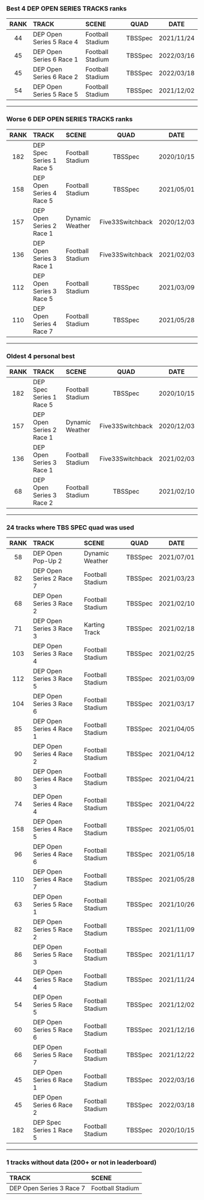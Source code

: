 ### Best 4 DEP OPEN SERIES TRACKS ranks
|RANK|TRACK|SCENE|QUAD|DATE|
|:---:|:---|:---|:---:|:---:|
|44|DEP Open Series 5 Race 4|Football Stadium|TBSSpec|2021/11/24|
|45|DEP Open Series 6 Race 1|Football Stadium|TBSSpec|2022/03/16|
|45|DEP Open Series 6 Race 2|Football Stadium|TBSSpec|2022/03/18|
|54|DEP Open Series 5 Race 5|Football Stadium|TBSSpec|2021/12/02|
---
### Worse 6 DEP OPEN SERIES TRACKS ranks
|RANK|TRACK|SCENE|QUAD|DATE|
|:---:|:---|:---|:---:|:---:|
|182|DEP Spec Series 1 Race 5|Football Stadium|TBSSpec|2020/10/15|
|158|DEP Open Series 4 Race 5|Football Stadium|TBSSpec|2021/05/01|
|157|DEP Open Series 2 Race 1|Dynamic Weather|Five33Switchback|2020/12/03|
|136|DEP Open Series 3 Race 1|Football Stadium|Five33Switchback|2021/02/03|
|112|DEP Open Series 3 Race 5|Football Stadium|TBSSpec|2021/03/09|
|110|DEP Open Series 4 Race 7|Football Stadium|TBSSpec|2021/05/28|
---
### Oldest 4 personal best
|RANK|TRACK|SCENE|QUAD|DATE|
|:---:|:---|:---|:---:|:---:|
|182|DEP Spec Series 1 Race 5|Football Stadium|TBSSpec|2020/10/15|
|157|DEP Open Series 2 Race 1|Dynamic Weather|Five33Switchback|2020/12/03|
|136|DEP Open Series 3 Race 1|Football Stadium|Five33Switchback|2021/02/03|
|68|DEP Open Series 3 Race 2|Football Stadium|TBSSpec|2021/02/10|
---
### 24 tracks where TBS SPEC quad was used
|RANK|TRACK|SCENE|QUAD|DATE|
|:---:|:---|:---|:---:|:---:|
|58|DEP Open Pop-Up 2|Dynamic Weather|TBSSpec|2021/07/01|
|82|DEP Open Series 2 Race 7|Football Stadium|TBSSpec|2021/03/23|
|68|DEP Open Series 3 Race 2|Football Stadium|TBSSpec|2021/02/10|
|71|DEP Open Series 3 Race 3|Karting Track|TBSSpec|2021/02/18|
|103|DEP Open Series 3 Race 4|Football Stadium|TBSSpec|2021/02/25|
|112|DEP Open Series 3 Race 5|Football Stadium|TBSSpec|2021/03/09|
|104|DEP Open Series 3 Race 6|Football Stadium|TBSSpec|2021/03/17|
|85|DEP Open Series 4 Race 1|Football Stadium|TBSSpec|2021/04/05|
|90|DEP Open Series 4 Race 2|Football Stadium|TBSSpec|2021/04/12|
|80|DEP Open Series 4 Race 3|Football Stadium|TBSSpec|2021/04/21|
|74|DEP Open Series 4 Race 4|Football Stadium|TBSSpec|2021/04/22|
|158|DEP Open Series 4 Race 5|Football Stadium|TBSSpec|2021/05/01|
|96|DEP Open Series 4 Race 6|Football Stadium|TBSSpec|2021/05/18|
|110|DEP Open Series 4 Race 7|Football Stadium|TBSSpec|2021/05/28|
|63|DEP Open Series 5 Race 1|Football Stadium|TBSSpec|2021/10/26|
|82|DEP Open Series 5 Race 2|Football Stadium|TBSSpec|2021/11/09|
|86|DEP Open Series 5 Race 3|Football Stadium|TBSSpec|2021/11/17|
|44|DEP Open Series 5 Race 4|Football Stadium|TBSSpec|2021/11/24|
|54|DEP Open Series 5 Race 5|Football Stadium|TBSSpec|2021/12/02|
|60|DEP Open Series 5 Race 6|Football Stadium|TBSSpec|2021/12/16|
|66|DEP Open Series 5 Race 7|Football Stadium|TBSSpec|2021/12/22|
|45|DEP Open Series 6 Race 1|Football Stadium|TBSSpec|2022/03/16|
|45|DEP Open Series 6 Race 2|Football Stadium|TBSSpec|2022/03/18|
|182|DEP Spec Series 1 Race 5|Football Stadium|TBSSpec|2020/10/15|
---
### 1 tracks without data (200+ or not in leaderboard)
|TRACK|SCENE|
|:---|:---|
|DEP Open Series 3 Race 7|Football Stadium|
